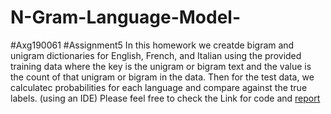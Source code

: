 # N-Gram-Language-Model-
#Axg190061
#Assignment5
In this homework we creatde bigram and unigram dictionaries for English, French, and Italian using the provided training data where the key is the unigram or bigram text and the value is the count of that unigram or bigram in the data. Then for the test data, we calculatec probabilities for each language and compare against the true labels. (using an IDE)
Please feel free to check the Link for code and [report](https://github.com/afaf-guesmia/N-Gram-Language-Model-/blob/main/axg190061_Report.docx)
